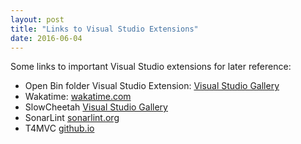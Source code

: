 ```yaml
---
layout: post
title: "Links to Visual Studio Extensions"
date: 2016-06-04
---
```


Some links to important Visual Studio extensions for later reference:

* Open Bin folder Visual Studio Extension: [Visual Studio Gallery](https://visualstudiogallery.msdn.microsoft.com/d7c10a53-b3d9-4e8d-9538-88d452da6c07)  
* Wakatime: [wakatime.com](https://wakatime.com/)  
* SlowCheetah [Visual Studio Gallery](https://visualstudiogallery.msdn.microsoft.com/69023d00-a4f9-4a34-a6cd-7e854ba318b5)  
* SonarLint [sonarlint.org](http://www.sonarlint.org/visualstudio/)  
* T4MVC [github.io](http://bennor.github.io/AutoT4MVC/)  
